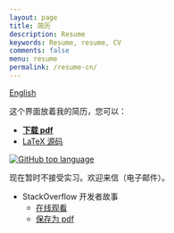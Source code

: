 ```yaml
---
layout: page
title: 简历
description: Resume
keywords: Resume, resume, CV
comments: false
menu: resume
permalink: /resume-cn/
---
```


[English](../resume/)

这个界面放着我的简历，您可以：

+ [__下载 pdf__](https://raw.githubusercontent.com/ice1000/resume/master/resume-cn.pdf)
+ [LaTeX 源码](https://raw.githubusercontent.com/ice1000/resume/master/resume-cn.tex)

[![GitHub top language](https://img.shields.io/github/languages/top/ice1000/resume.svg)](https://github.com/ice1000/resume/)

现在暂时不接受实习。欢迎来信（电子邮件）。

+ StackOverflow 开发者故事
  + [在线观看](http://stackoverflow.com/story/ice1000)
  + [保存为 pdf](https://stackoverflow.com/users/story/pdf/7083401?View=Pdf)
